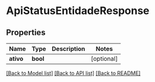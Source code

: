 # ApiStatusEntidadeResponse

## Properties
Name | Type | Description | Notes
------------ | ------------- | ------------- | -------------
**ativo** | **bool** |  | [optional] 

[[Back to Model list]](../README.md#documentation-for-models) [[Back to API list]](../README.md#documentation-for-api-endpoints) [[Back to README]](../README.md)


